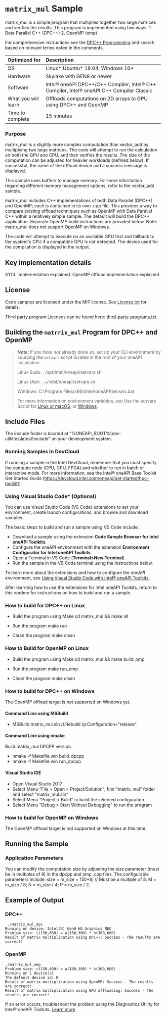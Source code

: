 ﻿# `matrix_mul` Sample
matrix_mul is a simple program that multiplies together two large matrices and
verifies the results.  This program is implemented using two ways:
    1. Data Parallel C++ (DPC++)
    2. OpenMP (omp)

For comprehensive instructions see the [DPC++ Programming](https://software.intel.com/en-us/oneapi-programming-guide) and search based on relevant terms noted in the comments.


| Optimized for                       | Description
|:---                               |:---
| OS                                | Linux* Ubuntu* 18.04, Windows 10*
| Hardware                          | Skylake with GEN9 or newer
| Software                          | Intel&reg; oneAPI DPC++/C++ Compiler, Intel&reg; C++ Compiler, Intel&reg; oneAPI C++ Compiler Classic
| What you will learn               | Offloads computations on 2D arrays to GPU using DPC++ and OpenMP
| Time to complete                  | 15 minutes

### Purpose
matrix_mul is a slightly more complex computation than vector_add by
multiplying two large matrices.  The code will attempt to run the calculation
on both the GPU and CPU, and then verifies the results. The size of the
computation can be adjusted for heavier workloads (defined below). If
successful, the name of the offload device and a success message is
displayed.

This sample uses buffers to manage memory.  For more information regarding
different memory management options, refer to the vector_add sample.

matrix_mul includes C++ implementations of both Data Parallel (DPC++) and
OpenMP; each is contained in its own .cpp file. This provides a way to compare
existing offload techniques such as OpenMP with Data Parallel C++ within a
relatively simple sample. The default will build the DPC++ application.
Separate OpenMP build instructions are provided below. Note: matrix_mul does not
support OpenMP on Windows.

The code will attempt to execute on an available GPU first and fallback to the system's CPU if a compatible GPU is not detected.  The device used for the compilation is displayed in the output.

## Key implementation details
SYCL implementation explained.
OpenMP offload implementation explained.

## License
Code samples are licensed under the MIT license. See
[License.txt](https://github.com/oneapi-src/oneAPI-samples/blob/master/License.txt) for details.

Third party program Licenses can be found here: [third-party-programs.txt](https://github.com/oneapi-src/oneAPI-samples/blob/master/third-party-programs.txt)

## Building the `matrrix_mul` Program for DPC++ and OpenMP

> **Note**: If you have not already done so, set up your CLI
> environment by sourcing  the `setvars` script located in
> the root of your oneAPI installation.
>
> Linux Sudo: . /opt/intel/oneapi/setvars.sh
>
> Linux User: . ~/intel/oneapi/setvars.sh
>
> Windows: C:\Program Files(x86)\Intel\oneAPI\setvars.bat
>
>For more information on environment variables, see Use the setvars Script for [Linux or macOS](https://www.intel.com/content/www/us/en/develop/documentation/oneapi-programming-guide/top/oneapi-development-environment-setup/use-the-setvars-script-with-linux-or-macos.html), or [Windows](https://www.intel.com/content/www/us/en/develop/documentation/oneapi-programming-guide/top/oneapi-development-environment-setup/use-the-setvars-script-with-windows.html).

## Include Files
The include folder is located at "%ONEAPI_ROOT%\dev-utilities\latest\include" on your development system.

### Running Samples In DevCloud
If running a sample in the Intel DevCloud, remember that you must specify the compute node (CPU, GPU, FPGA) and whether to run in batch or interactive mode. For more information, see the Intel® oneAPI Base Toolkit Get Started Guide (https://devcloud.intel.com/oneapi/get-started/hpc-toolkit/)


### Using Visual Studio Code*  (Optional)

You can use Visual Studio Code (VS Code) extensions to set your environment, create launch configurations,
and browse and download samples.

The basic steps to build and run a sample using VS Code include:
 - Download a sample using the extension **Code Sample Browser for Intel oneAPI Toolkits**.
 - Configure the oneAPI environment with the extension **Environment Configurator for Intel oneAPI Toolkits**.
 - Open a Terminal in VS Code (**Terminal>New Terminal**).
 - Run the sample in the VS Code terminal using the instructions below.

To learn more about the extensions and how to configure the oneAPI environment, see
[Using Visual Studio Code with Intel® oneAPI Toolkits](https://software.intel.com/content/www/us/en/develop/documentation/using-vs-code-with-intel-oneapi/top.html).

After learning how to use the extensions for Intel oneAPI Toolkits, return to this readme for instructions on how to build and run a sample.

### How to build for DPC++ on Linux
   * Build the program using Make
    cd matrix_mul &&
    make all

   * Run the program
    make run

   * Clean the program
    make clean

### How to Build for OpenMP on Linux
   * Build the program using Make
    cd matrix_mul &&
    make build_omp

   * Run the program
    make run_omp

   * Clean the program
    make clean

### How to build for DPC++ on Windows
The OpenMP offload target is not supported on Windows yet.

#### Command Line using MSBuild
   * MSBuild matrix_mul.sln /t:Rebuild /p:Configuration="release"

#### Command Line using nmake
   Build matrix_mul DPCPP version
   * nmake -f Makefile.win build_dpcpp
   * nmake -f Makefile.win run_dpcpp

#### Visual Studio IDE
   * Open Visual Studio 2017
   * Select Menu "File > Open > Project/Solution", find "matrix_mul" folder and select "matrix_mul.sln"
   * Select Menu "Project > Build" to build the selected configuration
   * Select Menu "Debug > Start Without Debugging" to run the program

### How to build for OpenMP on Windows
The OpenMP offload target is not supported on Windows at this time.

## Running the Sample

### Application Parameters
You can modify the computation size by adjusting the size parameter
(must be in multiples of 8) in the dpcpp and omp .cpp files. The configurable parameters include:
   size = m_size = 150*8; // Must be a multiple of 8.
   M = m_size / 8;
   N = m_size / 4;
   P = m_size / 2;

## Example of Output

### DPC++
```
 ./matrix_mul_dpc
Running on device: Intel(R) Gen9 HD Graphics NEO
Problem size: c(150,600) = a(150,300) * b(300,600)
Result of matrix multiplication using DPC++: Success - The results are correct!
```

### OpenMP
```
./matrix_mul_omp
Problem size: c(150,600) = a(150,300) * b(300,600)
Running on 1 device(s)
The default device id: 0
Result of matrix multiplication using OpenMP: Success - The results are correct!
Result of matrix multiplication using GPU offloading: Success - The results are correct!
```
If an error occurs, troubleshoot the problem using the Diagnostics Utility for Intel® oneAPI Toolkits.
[Learn more](https://software.intel.com/content/www/us/en/develop/documentation/diagnostic-utility-user-guide/top.html)